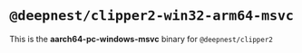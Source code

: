 # `@deepnest/clipper2-win32-arm64-msvc`

This is the **aarch64-pc-windows-msvc** binary for `@deepnest/clipper2`
